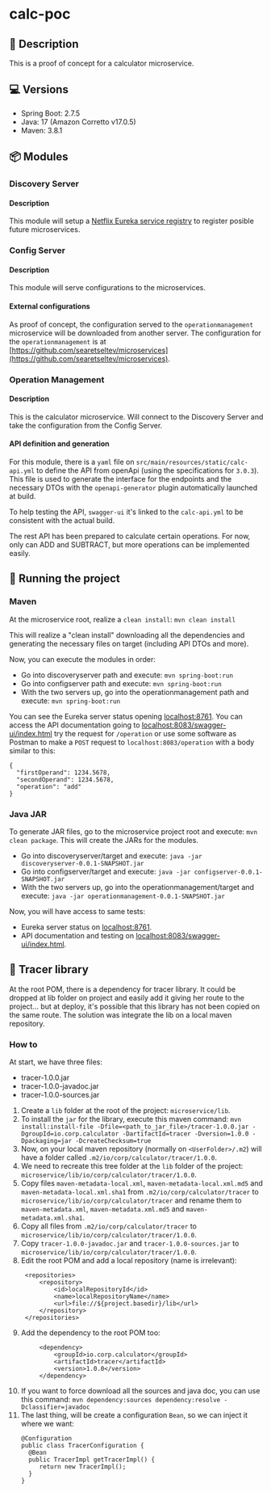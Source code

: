 # calc-poc

## :page_facing_up: Description
This is a proof of concept for a calculator microservice.

## :computer: Versions
- Spring Boot: 2.7.5
- Java: 17 (Amazon Corretto v17.0.5)
- Maven: 3.8.1

## :package: Modules
### Discovery Server
#### Description
This module will setup a [Netflix Eureka service registry](https://github.com/spring-cloud/spring-cloud-netflix) to register posible future microservices.

### Config Server
#### Description
This module will serve configurations to the microservices. 
#### External configurations
As proof of concept, the configuration served to the `operationmanagement` microservice will be downloaded from another server. The configuration for the `operationmanagement` is at [https://github.com/searetseltev/microservices](https://github.com/searetseltev/microservices).

### Operation Management
#### Description
This is the calculator microservice. Will connect to the Discovery Server and take the configuration from the Config Server. 

#### API definition and generation
For this module, there is a `yaml` file on `src/main/resources/static/calc-api.yml` to define the API from openApi (using the specifications for `3.0.3`). This file is used to generate the interface for the endpoints and the necessary DTOs with the `openapi-generator` plugin automatically launched at build.

To help testing the API, `swagger-ui` it's linked to the `calc-api.yml` to be consistent with the actual build.

The rest API has been prepared to calculate certain operations. For now, only can ADD and SUBTRACT, but more operations can be implemented easily.

## :running: Running the project
### Maven
At the microservice root, realize a `clean install`:
```mvn clean install```

This will realize a "clean install" downloading all the dependencies and generating the necessary files on target (including API DTOs and more).

Now, you can execute the modules in order:
- Go into discoveryserver path and execute: `mvn spring-boot:run`
- Go into configserver path and execute: `mvn spring-boot:run`
- With the two servers up, go into the operationmanagement path and execute: `mvn spring-boot:run`

You can see the Eureka server status opening [localhost:8761](http://localhost:8761/).
You can access the API documentation going to [localhost:8083/swagger-ui/index.html](http://localhost:8083/swagger-ui/index.html) try the request for `/operation` or use some software as Postman to make a `POST` request to `localhost:8083/operation` with a body similar to this:
```
{
  "firstOperand": 1234.5678,
  "secondOperand": 1234.5678,
  "operation": "add"
}
```

### Java JAR
To generate JAR files, go to the microservice project root and execute: `mvn clean package`. This will create the JARs for the modules.
- Go into discoveryserver/target and execute: `java -jar discoveryserver-0.0.1-SNAPSHOT.jar`
- Go into configserver/target and execute: `java -jar configserver-0.0.1-SNAPSHOT.jar`
- With the two servers up, go into the operationmanagement/target and execute: `java -jar operationmanagement-0.0.1-SNAPSHOT.jar`

Now, you will have access to same tests:
- Eureka server status on [localhost:8761](http://localhost:8761/).
- API documentation and testing on [localhost:8083/swagger-ui/index.html](http://localhost:8083/swagger-ui/index.html).

## :book: Tracer library
At the root POM, there is a dependency for tracer library. It could be dropped at lib folder on project and easily add it giving her route to the project... but at deploy, it's possible that this library has not been copied on the same route. The solution was integrate the lib on a local maven repository. 

### How to
At start, we have three files:
- tracer-1.0.0.jar
- tracer-1.0.0-javadoc.jar
- tracer-1.0.0-sources.jar

1. Create a `lib` folder at the root of the project: `microservice/lib`.
1. To install the `jar` for the library, execute this maven command:
   ```mvn install:install-file -Dfile=<path_to_jar_file>/tracer-1.0.0.jar -DgroupId=io.corp.calculator -DartifactId=tracer -Dversion=1.0.0 -Dpackaging=jar -DcreateChecksum=true```
1. Now, on your local maven repository (normally on `<UserFolder>/.m2`) will have a folder called `.m2/io/corp/calculator/tracer/1.0.0`.
1. We need to recreate this tree folder at the `lib` folder of the project: `microservice/lib/io/corp/calculator/tracer/1.0.0`.
1. Copy files `maven-metadata-local.xml`, `maven-metadata-local.xml.md5` and `maven-metadata-local.xml.sha1` from `.m2/io/corp/calculator/tracer` to `microservice/lib/io/corp/calculator/tracer` and rename them to `maven-metadata.xml`, `maven-metadata.xml.md5` and `maven-metadata.xml.sha1`.
1. Copy all files from `.m2/io/corp/calculator/tracer` to `microservice/lib/io/corp/calculator/tracer/1.0.0`.
1. Copy `tracer-1.0.0-javadoc.jar` and `tracer-1.0.0-sources.jar` to `microservice/lib/io/corp/calculator/tracer/1.0.0`.
1. Edit the root POM and add a local repository (name is irrelevant):
   ```
    <repositories>
        <repository>
            <id>localRepositoryId</id>
            <name>localRepositoryName</name>
            <url>file://${project.basedir}/lib</url>
        </repository>
    </repositories>
   ```
1. Add the dependency to the root POM too:
   ```
        <dependency>
            <groupId>io.corp.calculator</groupId>
            <artifactId>tracer</artifactId>
            <version>1.0.0</version>
        </dependency>
   ```
1. If you want to force download all the sources and java doc, you can use this command:
   ```mvn dependency:sources dependency:resolve -Dclassifier=javadoc```
1. The last thing, will be create a configuration `Bean`, so we can inject it where we want:
   ```
   @Configuration
   public class TracerConfiguration {
     @Bean
     public TracerImpl getTracerImpl() {
        return new TracerImpl();
     }
   }
   ```
